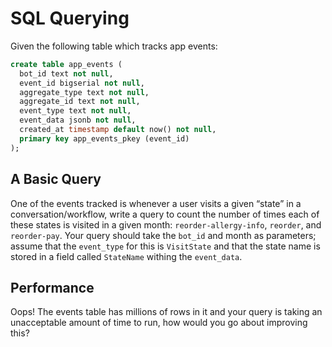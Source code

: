# SQL Querying

Given the following table which tracks app events:

```sql
create table app_events (
  bot_id text not null,
  event_id bigserial not null,
  aggregate_type text not null,
  aggregate_id text not null,
  event_type text not null,
  event_data jsonb not null,
  created_at timestamp default now() not null,
  primary key app_events_pkey (event_id)
);
```

## A Basic Query

One of the events tracked is whenever a user visits a given “state” in a conversation/workflow, write a query to count the number of times each of these states is visited in a given month: `reorder-allergy-info`, `reorder`, and `reorder-pay`. Your query should take the `bot_id` and month as parameters; assume that the `event_type` for this is `VisitState` and that the state name is stored in a field called `StateName` withing the `event_data`.

## Performance

Oops! The events table has millions of rows in it and your query is taking an unacceptable amount of time to run, how would you go about improving this?
